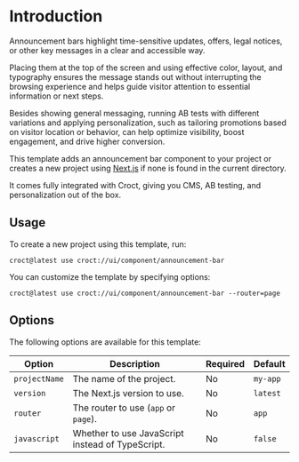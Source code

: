 # Introduction

Announcement bars highlight time-sensitive updates, offers, legal notices, or other key messages in a clear and
accessible way.

Placing them at the top of the screen and using effective color, layout, and typography ensures the message stands out
without interrupting the browsing experience and helps guide visitor attention to essential information or next steps.

Besides showing general messaging, running AB tests with different variations and applying personalization, such as
tailoring promotions based on visitor location or behavior, can help optimize visibility, boost engagement, and drive
higher conversion.

This template adds an announcement bar component to your project or creates a new project using
[Next.js](https://nextjs.org/?utm_source=croct) if none is found in the current directory.

It comes fully integrated with Croct, giving you CMS, AB testing, and personalization out of the box.

## Usage

To create a new project using this template, run:

```croct-cmd
croct@latest use croct://ui/component/announcement-bar
```

You can customize the template by specifying options:

```croct-cmd
croct@latest use croct://ui/component/announcement-bar --router=page
```

## Options

The following options are available for this template:

| Option        | Description                                      | Required | Default  |
|---------------|--------------------------------------------------|----------|----------|
| `projectName` | The name of the project.                         | No       | `my-app` |
| `version`     | The Next.js version to use.                      | No       | `latest` |
| `router`      | The router to use (`app` or `page`).             | No       | `app`    |
| `javascript`  | Whether to use JavaScript instead of TypeScript. | No       | `false`  |
